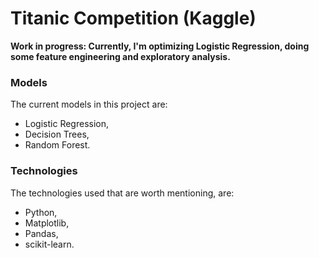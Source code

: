 # Titanic Competition (Kaggle)

**Work in progress: Currently, I'm optimizing Logistic Regression, doing some feature engineering and exploratory analysis.**

### Models
The current models in this project are:
* Logistic Regression,
* Decision Trees,
* Random Forest.

### Technologies
The technologies used that are worth mentioning, are:
* Python,
* Matplotlib,
* Pandas,
* scikit-learn.
